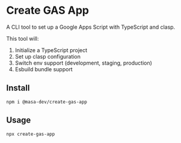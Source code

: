 # Create GAS App

A CLI tool to set up a Google Apps Script with TypeScript and clasp.

This tool will:
1. Initialize a TypeScript project
3. Set up clasp configuration
4. Switch env support (development, staging, production)
5. Esbuild bundle support


## Install

```
npm i @masa-dev/create-gas-app
```

## Usage

```
npx create-gas-app
```